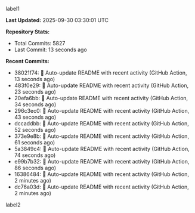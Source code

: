 
label1 
<!-- ACTIVITY_START -->
**Last Updated:** 2025-09-30 03:30:01 UTC

**Repository Stats:**
- Total Commits: 5827
- Last Commit: 13 seconds ago

**Recent Commits:**
- 38021f74: 🤖 Auto-update README with recent activity (GitHub Action, 13 seconds ago)
- 483f0e29: 🤖 Auto-update README with recent activity (GitHub Action, 23 seconds ago)
- 20efa6bb: 🤖 Auto-update README with recent activity (GitHub Action, 34 seconds ago)
- 296c3ec0: 🤖 Auto-update README with recent activity (GitHub Action, 43 seconds ago)
- dccaddbb: 🤖 Auto-update README with recent activity (GitHub Action, 52 seconds ago)
- 373e9e8b: 🤖 Auto-update README with recent activity (GitHub Action, 61 seconds ago)
- 5a3849c4: 🤖 Auto-update README with recent activity (GitHub Action, 74 seconds ago)
- e99b7b32: 🤖 Auto-update README with recent activity (GitHub Action, 86 seconds ago)
- 16386484: 🤖 Auto-update README with recent activity (GitHub Action, 2 minutes ago)
- dc76a03d: 🤖 Auto-update README with recent activity (GitHub Action, 2 minutes ago)
<!-- ACTIVITY_END -->

label2
